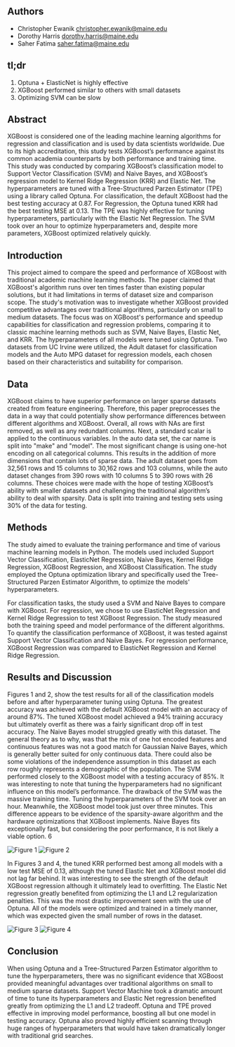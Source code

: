 ## Authors
- Christopher Ewanik <christopher.ewanik@maine.edu>
- Dorothy Harris <dorothy.harris@maine.edu>
- Saher Fatima <saher.fatima@maine.edu>

## tl;dr
1. Optuna + ElasticNet is highly effective
2. XGBoost performed similar to others with small datasets
3. Optimizing SVM can be slow

## Abstract

XGBoost is considered one of the leading machine learning algorithms
for regression and classification and is used by data scientists worldwide.
Due to its high accreditation, this study tests XGBoost’s performance
against its common academia counterparts by both performance and training
time. This study was conducted by comparing XGBoost’s classification
model to Support Vector Classification (SVM) and Naive Bayes, and
XGBoost’s regression model to Kernel Ridge Regression (KRR) and Elastic
Net. The hyperparameters are tuned with a Tree-Structured Parzen
Estimator (TPE) using a library called Optuna. For classification, the
default XGBoost had the best testing accuracy at 0.87. For Regression,
the Optuna tuned KRR had the best testing MSE at 0.13. The TPE was
highly effective for tuning hyperparameters, particularly with the Elastic
Net Regression. The SVM took over an hour to optimize hyperparameters
and, despite more parameters, XGBoost optimized relatively quickly.

## Introduction

This project aimed to compare the speed and performance of XGBoost with traditional academic machine learning methods. 
The paper claimed that XGBoost's algorithm runs over ten times faster than existing popular solutions, but it had limitations in terms of dataset size and comparison scope.
The study's motivation was to investigate whether XGBoost provided competitive advantages over traditional algorithms, particularly on small to medium datasets. 
The focus was on XGBoost's performance and speedup capabilities for classification and regression problems, comparing it to classic machine learning methods such as SVM, Naive Bayes, 
Elastic Net, and KRR. The hyperparameters of all models were tuned using Optuna. Two datasets from UC Irvine were utilized, the Adult dataset for classification models and the 
Auto MPG dataset for regression models, each chosen based on their characteristics and suitability for comparison.


## Data
XGBoost claims to have superior performance on larger sparse datasets created
from feature engineering. Therefore, this paper preprocesses the data in a way
that could potentially show performance differences between different algorithms
and XGBoost. Overall, all rows with NAs are first removed, as well as any
redundant columns. Next, a standard scalar is applied to the continuous variables.
In the auto data set, the car name is split into "make" and "model". The most
significant change is using one-hot encoding on all categorical columns. This
results in the addition of more dimensions that contain lots of sparse data.
The adult dataset goes from 32,561 rows and 15 columns to 30,162 rows and
103 columns, while the auto dataset changes from 390 rows with 10 columns
5
to 390 rows with 26 columns. These choices were made with the hope of
testing XGBoost’s ability with smaller datasets and challenging the traditional
algorithm’s ability to deal with sparsity. Data is split into training and testing
sets using 30% of the data for testing.

## Methods

The study aimed to evaluate the training performance and time of various machine learning models in Python. 
The models used included Support Vector Classification, ElasticNet Regression, Naive Bayes, Kernel Ridge Regression, XGBoost Regression, and XGBoost Classification. 
The study employed the Optuna optimization library and specifically used the Tree-Structured Parzen Estimator Algorithm, to optimize the models' hyperparameters.

For classification tasks, the study used a SVM and Naive Bayes to compare with XGBoost.
For regression, we chose to use ElasticNet Regression and Kernel Ridge Regression to test XGBoost Regression. 
The study measured both the training speed and model performance of the different algorithms. To quantify the classification performance of XGBoost, 
it was tested against Support Vector Classification and Naive Bayes. For regression performance, XGBoost Regression was compared to ElasticNet Regression and Kernel Ridge Regression.

## Results and Discussion
Figures 1 and 2, show the test results for all of the classification models
before and after hyperparameter tuning using Optuna. The greatest accuracy
was achieved with the default XGBoost model with an accuracy of around 87%.
The tuned XGBoost model achieved a 94% training accuracy but ultimately
overfit as there was a fairly significant drop off in test accuracy. The Naive
Bayes model struggled greatly with this dataset. The general theory as to why,
was that the mix of one hot encoded features and continuous features was not
a good match for Gaussian Naive Bayes, which is generally better suited for
only continuous data. There could also be some violations of the independence
assumption in this dataset as each row roughly represents a demographic of the
population. The SVM performed closely to the XGBoost model with a testing
accuracy of 85%. It was interesting to note that tuning the hyperparameters
had no significant influence on this model’s performance. The drawback of
the SVM was the massive training time. Tuning the hyperparameters of the
SVM took over an hour. Meanwhile, the XGBoost model took just over three
minutes. This difference appears to be evidence of the sparsity-aware algorithm
and the hardware optimizations that XGBoost implements. Naive Bayes fits
exceptionally fast, but considering the poor performance, it is not likely a viable
option.
6

![Figure 1](https://github.com/chrisewanik/school_projects/assets/113730877/97449483-15cc-4b0b-9308-57e59b4f3b1a)
![Figure 2](https://github.com/chrisewanik/school_projects/assets/113730877/226f978a-d099-48a5-adad-b2549a830438)

In Figures 3 and 4, the tuned KRR performed best among all models with a low
test MSE of 0.13, although the tuned Elastic Net and XGBoost model did not
lag far behind. It was interesting to see the strength of the default XGBoost
regression although it ultimately lead to overfitting. The Elastic Net regression
greatly benefited from optimizing the L1 and L2 regularization penalties. This
was the most drastic improvement seen with the use of Optuna. All of the
models were optimized and trained in a timely manner, which was expected
given the small number of rows in the dataset.

![Figure 3](https://github.com/chrisewanik/school_projects/assets/113730877/d4c0c5ee-f319-40df-8fb8-a3f52eab2f9b)
![Figure 4](https://github.com/chrisewanik/school_projects/assets/113730877/62ed6d33-090c-47db-8061-9517ff4bd1a5)

## Conclusion

When using Optuna and a Tree-Structured Parzen Estimator algorithm
to tune the hyperparameters, there was no significant evidence that XGBoost
provided meaningful advantages over traditional algorithms on small to medium
sparse datasets. Support Vector Machine took a dramatic amount of time to tune
its hyperparameters and Elastic Net regression benefited greatly from optimizing
the L1 and L2 tradeoff. Optuna and TPE proved effective in improving model
performance, boosting all but one model in testing accuracy. Optuna also proved
highly efficient scanning through huge ranges of hyperparameters that would
have taken dramatically longer with traditional grid searches.



